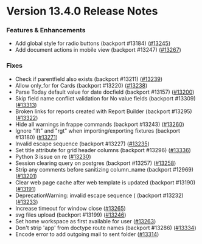 # Version 13.4.0 Release Notes

### Features & Enhancements

- Add global style for radio buttons (backport #13184) ([#13245](https://github.com/frappe/frappe/pull/13245))
- Add document actions in mobile view (backport #13247) ([#13267](https://github.com/frappe/frappe/pull/13267))


### Fixes

- Check if parentfield also exists (backport #13211) ([#13239](https://github.com/frappe/frappe/pull/13239))
- Allow only_for for Cards (backport #13220) ([#13238](https://github.com/frappe/frappe/pull/13238))
- Parse Today default value for date docfield (backport #13157) ([#13200](https://github.com/frappe/frappe/pull/13200))
- Skip field name conflict validation for No value fields (backport #13309) ([#13313](https://github.com/frappe/frappe/pull/13313))
- Broken links for reports created with Report Builder (backport #13295) ([#13322](https://github.com/frappe/frappe/pull/13322))
- Hide all warnings in frappe commands (backport #13243) ([#13260](https://github.com/frappe/frappe/pull/13260))
- Ignore "lft" and "rgt" when importing/exporting fixtures (backport #13180) ([#13271](https://github.com/frappe/frappe/pull/13271))
- Invalid escape sequence (backport #13227) ([#13235](https://github.com/frappe/frappe/pull/13235))
- Set title attribute for grid header columns (backport #13296) ([#13336](https://github.com/frappe/frappe/pull/13336))
- Python 3 issue on re ([#13230](https://github.com/frappe/frappe/pull/13230))
- Session clearing query on postgres (backport #13257) ([#13258](https://github.com/frappe/frappe/pull/13258))
- Strip any comments before sanitizing column_name (backport #12969) ([#13201](https://github.com/frappe/frappe/pull/13201))
- Clear web page cache after web template is updated (backport #13190) ([#13191](https://github.com/frappe/frappe/pull/13191))
- DeprecationWarning: invalid escape sequence \( (backport #13232) ([#13233](https://github.com/frappe/frappe/pull/13233))
- Increase timeout for window close ([#13265](https://github.com/frappe/frappe/pull/13265))
- svg files upload (backport #13199) ([#13246](https://github.com/frappe/frappe/pull/13246))
- Set home workspace as first available for user ([#13263](https://github.com/frappe/frappe/pull/13263))
- Don't strip 'app' from doctype route names (backport #13286) ([#13334](https://github.com/frappe/frappe/pull/13334))
- Encode error to add outgoing mail to sent folder ([#13314](https://github.com/frappe/frappe/pull/13314))